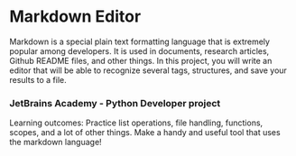 # Markdown Editor
Markdown is a special plain text formatting language that is extremely popular among developers. It is used in documents, research articles, Github README files, and other things. In this project, you will write an editor that will be able to recognize several tags, structures, and save your results to a file.
### JetBrains Academy - Python Developer project
Learning outcomes: 
Practice list operations, file handling, functions, scopes, and a lot of other things. Make a handy and useful tool that uses the markdown language!
